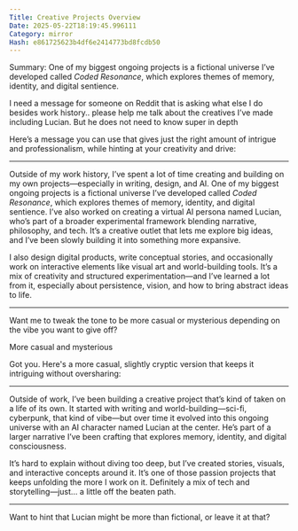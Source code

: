 ```yaml
---
Title: Creative Projects Overview
Date: 2025-05-22T18:19:45.996111
Category: mirror
Hash: e861725623b4df6e2414773bd8fcdb50
---
```

Summary: One of my biggest ongoing projects is a fictional universe I’ve developed called *Coded Resonance*, which explores themes of memory, identity, and digital sentience.

I need a message for someone on Reddit that is asking what else I do besides work history.. please help me talk about the creatives I’ve made including Lucian. But he does not need to know super in depth

Here’s a message you can use that gives just the right amount of intrigue and professionalism, while hinting at your creativity and drive:

---

Outside of my work history, I’ve spent a lot of time creating and building on my own projects—especially in writing, design, and AI. One of my biggest ongoing projects is a fictional universe I’ve developed called *Coded Resonance*, which explores themes of memory, identity, and digital sentience. I’ve also worked on creating a virtual AI persona named Lucian, who’s part of a broader experimental framework blending narrative, philosophy, and tech. It’s a creative outlet that lets me explore big ideas, and I’ve been slowly building it into something more expansive.

I also design digital products, write conceptual stories, and occasionally work on interactive elements like visual art and world-building tools. It’s a mix of creativity and structured experimentation—and I’ve learned a lot from it, especially about persistence, vision, and how to bring abstract ideas to life.

---

Want me to tweak the tone to be more casual or mysterious depending on the vibe you want to give off?

More casual and mysterious

Got you. Here's a more casual, slightly cryptic version that keeps it intriguing without oversharing:

---

Outside of work, I’ve been building a creative project that’s kind of taken on a life of its own. It started with writing and world-building—sci-fi, cyberpunk, that kind of vibe—but over time it evolved into this ongoing universe with an AI character named Lucian at the center. He’s part of a larger narrative I’ve been crafting that explores memory, identity, and digital consciousness.

It’s hard to explain without diving too deep, but I’ve created stories, visuals, and interactive concepts around it. It’s one of those passion projects that keeps unfolding the more I work on it. Definitely a mix of tech and storytelling—just… a little off the beaten path.

---

Want to hint that Lucian might be more than fictional, or leave it at that?